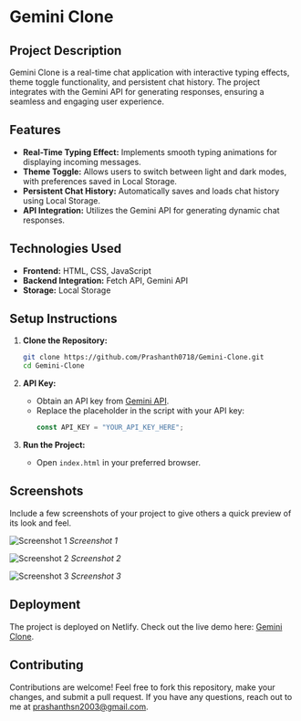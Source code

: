 # Gemini Clone

## Project Description
Gemini Clone is a real-time chat application with interactive typing effects, theme toggle functionality, and persistent chat history. The project integrates with the Gemini API for generating responses, ensuring a seamless and engaging user experience.

## Features
- **Real-Time Typing Effect:** Implements smooth typing animations for displaying incoming messages.
- **Theme Toggle:** Allows users to switch between light and dark modes, with preferences saved in Local Storage.
- **Persistent Chat History:** Automatically saves and loads chat history using Local Storage.
- **API Integration:** Utilizes the Gemini API for generating dynamic chat responses.

## Technologies Used
- **Frontend:** HTML, CSS, JavaScript
- **Backend Integration:** Fetch API, Gemini API
- **Storage:** Local Storage

## Setup Instructions
1. **Clone the Repository:**
   ```bash
   git clone https://github.com/Prashanth0718/Gemini-Clone.git
   cd Gemini-Clone
   ```

2. **API Key:**
   - Obtain an API key from [Gemini API](https://ai.google.dev/gemini-api/docs/api-key).
   - Replace the placeholder in the script with your API key:
     ```javascript
     const API_KEY = "YOUR_API_KEY_HERE";
     ```

3. **Run the Project:**
   - Open `index.html` in your preferred browser.

## Screenshots
Include a few screenshots of your project to give others a quick preview of its look and feel.

![Screenshot 1](path-to-screenshot-1.png)
*Screenshot 1*

![Screenshot 2](path-to-screenshot-2.png)
*Screenshot 2*

![Screenshot 3](path-to-screenshot-3.png)
*Screenshot 3*

## Deployment
The project is deployed on Netlify. Check out the live demo here: [Gemini Clone](https://prashanth-s-n-gemini-clone.netlify.app/).

## Contributing
Contributions are welcome! Feel free to fork this repository, make your changes, and submit a pull request. If you have any questions, reach out to me at [prashanthsn2003@gmail.com](mailto:prashanthsn2003@gmail.com).
